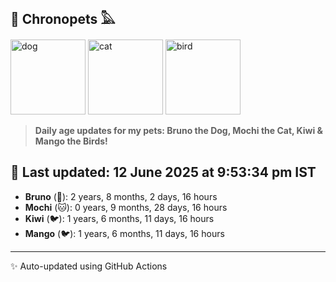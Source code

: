 ## 🐾 Chronopets 𓅓

<img src="https://media.giphy.com/media/3oriO0OEd9QIDdllqo/giphy.gif" width="120" height="120" alt="dog"> <img src="https://media.giphy.com/media/OmK8lulOMQ9XO/giphy.gif" width="120" height="120" alt="cat"> <img src="https://media.giphy.com/media/1dMNq7sH2v5i/giphy.gif" width="120" height="120" alt="bird"> 

> **Daily age updates for my pets: Bruno the Dog, Mochi the Cat, Kiwi & Mango the Birds!**

## 📅 Last updated: 12 June 2025 at 9:53:34 pm IST

- **Bruno** (🐶): 2 years, 8 months, 2 days, 16 hours
- **Mochi** (🐱): 0 years, 9 months, 28 days, 16 hours
- **Kiwi** (🐦): 1 years, 6 months, 11 days, 16 hours
- **Mango** (🐦): 1 years, 6 months, 11 days, 16 hours

---
✨ Auto-updated using GitHub Actions
